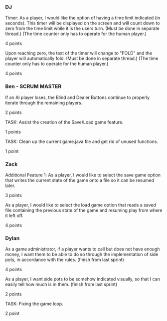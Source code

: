 ### DJ
Timer:
As a player, I would like the option of having a time limit indicated (in seconds). This timer will be displayed on the screen and will count down to zero from the time limit while it is the users turn.
(Must be done in separate thread.)
(The time counter only has to operate for the human player.)

4 points 

Upon reaching zero, the text of the timer will change to "FOLD" and the player will automatically fold.
(Must be done in separate thread.)
(The time counter only has to operate for the human player.)

4 points


### Ben - SCRUM MASTER
If an AI player loses, the Blind and Dealer Buttons continue to properly iterate through the remaining players. 

2 points  

TASK: Assist the creation of the Save/Load game feature.

1 points

TASK: Clean up the current game.java file and get rid of unused functions.  

1 point  


### Zack
Additional Feature 1:
As a player, I would like to select the save game option that writes the current state of the game onto a file so it can be resumed later.

3 points

As a player, I would like to select the load game option that reads a saved file containing the previous state of the game and resuming play from where it left off. 

4 points  

### Dylan
As a game administrator, if a player wants to call but does not have enough money, I want them to be able to do so through the implementation of side pots, in accordance with the rules. (finish from last sprint)

4 points

As a player, I want side pots to be somehow indicated visually, so that I can easily tell how much is in them. (finish from last sprint)

2 points

TASK: Fixing the game loop.  

2 point  
